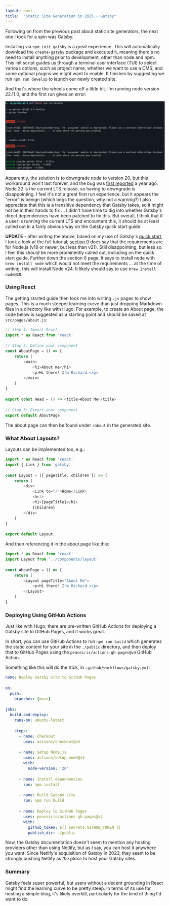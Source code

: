 ```yaml
---
layout: post
title:  "Static Site Generation in 2025 - Gatsby"
---
```

Following on from the previous post about static site generators, the next one I took for a spin was Gatsby.

Installing via `npm init gatsby` is a great experience. This will automatically download the `create-gatsby` package and executed it, meaning there's no need to install anything prior to development, other than node and npm.  This init script guides us through a terminal user interface (TUI) to select various options, such as project name, whether we want to use a CMS, and some optional plugins we might want to enable.  It finishes by suggesting we run `npm run develop` to launch our newly created site.

And that's where the wheels come off a little bit.  I'm running node version 22.11.0, and the first run gives an error:

![Gatsby error](/assets/images/20250613_gatsby/gatsby-error.png "Gatsby error")

Apparently, the solution is to downgrade node to version 20, but this workaround won't last forever, and the bug was [first reported](https://github.com/gatsbyjs/gatsby/issues/39019) a year ago. Node 22 is the current LTS release, so having to downgrade is disappointing.  I feel it's not a great first run experience, but it appears the "error" is benign (which begs the question, why not a warning?)  I also appreciate that this is a transitive dependency that Gatsby takes, so it might not be in their hands to fix ... I didn't have time to dig into whether Gatsby's direct dependencies have been patched to fix this.  But overall, I think that if a user is running the current LTS and encounters this, it should be at least called out in a fairly obvious way on the Gatsby quick start guide.

**UPDATE** - after writing the above, based on my use of Gatsby's [quick start](https://www.gatsbyjs.com/docs/quick-start/), I took a look at the full tutorial; [section 0](https://www.gatsbyjs.com/docs/tutorial/getting-started/part-0/) does say that the requirements are for Node.js (v18 or newer, but less than v21).  Still disappointing, but less so.  I feel this should be more prominently called out, including on the quick start guide. Further down the section 0 page, it says to install node with `brew install node` which would not meet the requirements ... at the time of writing, this will install Node v24.  It likely should say to use `brew install node@20`.

### Using React

The getting started guide then took me into writing `.js` pages to show pages.  This is a much steeper learning curve than just dropping Markdown files in a directory like with Hugo.  For example, to create an About page, the code below is suggested as a starting point and should be saved at `src/pages/about.js`:

```javascript
// Step 1: Import React
import * as React from 'react'

// Step 2: Define your component
const AboutPage = () => {
	return (
		<main>
			<h1>About me</h1>
			<p>Hi there! I'm Richard.</p>
		</main>
	)
}

export const Head = () => <title>About Me</title>

// Step 3: Export your component
export default AboutPage
```

The about page can then be found under `/about` in the generated site.

### What About Layouts?

Layouts can be implemented too, e.g.:

```javascript
import * as React from 'react'
import { Link } from 'gatsby'

const Layout = ({ pageTitle, children }) => {
	return (
		<div>
			<Link to="/">Home</Link>
			<hr/>
			<h1>{pageTitle}</h1>
			{children}
		</div>
	)
}

export default Layout
```

And then referencing it in the about page like this:

```javascript
import * as React from 'react'
import Layout from '../components/layout'

const AboutPage = () => {
	return (
		<Layout pageTitle="About Me">
			<p>Hi there! I'm Richard.</p>
		</Layout>
	)
}
```

### Deploying Using GitHub Actions

Just like with Hugo, there are pre-written GitHub Actions for deploying a Gatsby site to GitHub Pages, and it works great.

In short, you can use GitHub Actions to run `npm run build` which generates the static content for your site in the `./public` directory, and then deploy that to GitHub Pages using the `peaceiris/actions-gh-pages@v4` GitHub Action.

Something like this will do the trick, in `.github/workflows/gatsby.yml`:

```yaml
name: Deploy Gatsby site to GitHub Pages

on:
  push:
    branches: [main]

jobs:
  build-and-deploy:
    runs-on: ubuntu-latest

    steps:
      - name: Checkout
        uses: actions/checkout@v4

      - name: Setup Node.js
        uses: actions/setup-node@v4
        with:
          node-version: '20'

      - name: Install dependencies
        run: npm install

      - name: Build Gatsby site
        run: npm run build

      - name: Deploy to GitHub Pages
        uses: peaceiris/actions-gh-pages@v4
        with:
          github_token: ${{ secrets.GITHUB_TOKEN }}
          publish_dir: ./public

```

Now, the Gatsby documentation doesn't seem to mention any hosting providers other than using Netlify, but as I say, you can host it anywhere you want.  Since Netlify's acquisition of Gatsby in 2023, they seem to be strongly pushing Netlify as _the place_ to host your Gatsby sites.

### Summary

Gatsby feels super powerful, but users without a decent grounding in React might find the learning curve to be pretty steep.  In terms of its use for hosting a simple blog, it's likely overkill, particularly for the kind of thing I'd want to do.

